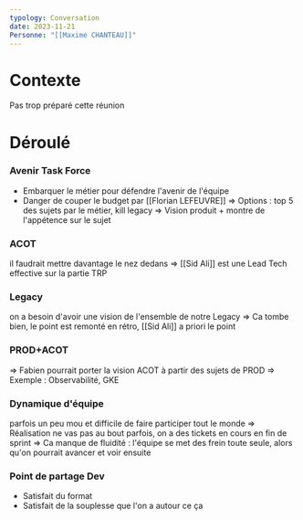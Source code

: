 ```yaml
---
typology: Conversation
date: 2023-11-21
Personne: "[[Maxime CHANTEAU]]"
---
```

# Contexte

Pas trop préparé cette réunion
# Déroulé

### Avenir Task Force

- Embarquer le métier pour défendre l'avenir de l'équipe
- Danger de couper le budget par [[Florian LEFEUVRE]]
=> Options : top 5 des sujets par le métier, kill legacy
=> Vision produit + montre de l'appétence sur le sujet
### ACOT

il faudrait mettre davantage le nez dedans
=> [[Sid Ali]] est une Lead Tech effective sur la partie TRP
### Legacy

on a besoin d'avoir une vision de l'ensemble de notre Legacy
=> Ca tombe bien, le point est remonté en rétro, [[Sid Ali]] a priori le point
### PROD+ACOT

=> Fabien pourrait porter la vision ACOT à partir des sujets de PROD
=> Exemple : Observabilité, GKE
### Dynamique d'équipe

parfois un peu mou et difficile de faire participer tout le monde
=> Réalisation ne vas pas au bout parfois, on a des tickets en cours en fin de sprint
=> Ca manque de fluidité : l'équipe se met des frein toute seule, alors qu'on pourrait avancer et voir ensuite
### Point de partage Dev

- Satisfait du format
- Satisfait de la souplesse que l'on a autour ce ça
